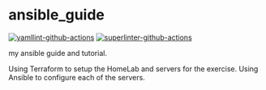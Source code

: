 # ansible_guide

[![yamllint-github-actions](https://github.com/nomsynonso/ansible_guide/actions/workflows/yamllint-actions.yml/badge.svg)](https://github.com/nomsynonso/ansible_guide/actions/workflows/yamllint-actions.yml)   [![superlinter-github-actions](https://github.com/nomsynonso/ansible_guide/actions/workflows/superlinter-actions.yml/badge.svg)](https://github.com/nomsynonso/ansible_guide/actions/workflows/superlinter-actions.yml)

my ansible guide and tutorial.

Using Terraform to setup the HomeLab and servers for the exercise.
Using Ansible to configure each of the servers.
